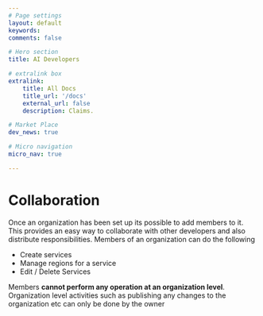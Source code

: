 ```yaml
---
# Page settings
layout: default
keywords:
comments: false

# Hero section
title: AI Developers

# extralink box
extralink:
    title: All Docs
    title_url: '/docs'
    external_url: false
    description: Claims.

# Market Place
dev_news: true

# Micro navigation
micro_nav: true

---
```


# Collaboration
Once an organization has been set up its possible to add members to it. This provides an easy way to collaborate with other developers and also distribute responsibilities.
Members of an organization can do the following
* Create services
* Manage regions for a service
* Edit / Delete Services

Members **cannot perform any operation at an organization level**. 
Organization level activities such as publishing any changes to the organization etc can only be done by the owner